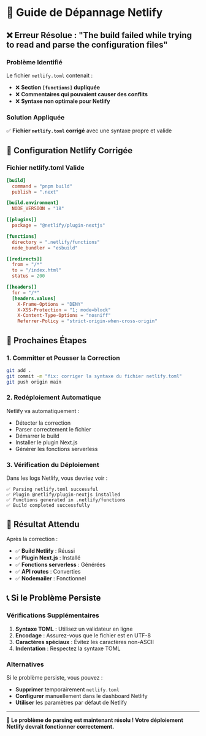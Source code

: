 # 🚨 Guide de Dépannage Netlify

## ❌ **Erreur Résolue : "The build failed while trying to read and parse the configuration files"**

### **Problème Identifié**
Le fichier `netlify.toml` contenait :
- ❌ **Section `[functions]` dupliquée**
- ❌ **Commentaires qui pouvaient causer des conflits**
- ❌ **Syntaxe non optimale pour Netlify**

### **Solution Appliquée**
✅ **Fichier `netlify.toml` corrigé** avec une syntaxe propre et valide

## 🔧 **Configuration Netlify Corrigée**

### **Fichier netlify.toml Valide**
```toml
[build]
  command = "pnpm build"
  publish = ".next"

[build.environment]
  NODE_VERSION = "18"

[[plugins]]
  package = "@netlify/plugin-nextjs"

[functions]
  directory = ".netlify/functions"
  node_bundler = "esbuild"

[[redirects]]
  from = "/*"
  to = "/index.html"
  status = 200

[[headers]]
  for = "/*"
  [headers.values]
    X-Frame-Options = "DENY"
    X-XSS-Protection = "1; mode=block"
    X-Content-Type-Options = "nosniff"
    Referrer-Policy = "strict-origin-when-cross-origin"
```

## 🚀 **Prochaines Étapes**

### **1. Committer et Pousser la Correction**
```bash
git add .
git commit -m "fix: corriger la syntaxe du fichier netlify.toml"
git push origin main
```

### **2. Redéploiement Automatique**
Netlify va automatiquement :
- Détecter la correction
- Parser correctement le fichier
- Démarrer le build
- Installer le plugin Next.js
- Générer les fonctions serverless

### **3. Vérification du Déploiement**
Dans les logs Netlify, vous devriez voir :
```
✅ Parsing netlify.toml successful
✅ Plugin @netlify/plugin-nextjs installed
✅ Functions generated in .netlify/functions
✅ Build completed successfully
```

## 🎯 **Résultat Attendu**

Après la correction :
- ✅ **Build Netlify** : Réussi
- ✅ **Plugin Next.js** : Installé
- ✅ **Fonctions serverless** : Générées
- ✅ **API routes** : Converties
- ✅ **Nodemailer** : Fonctionnel

## 📞 **Si le Problème Persiste**

### **Vérifications Supplémentaires**
1. **Syntaxe TOML** : Utilisez un validateur en ligne
2. **Encodage** : Assurez-vous que le fichier est en UTF-8
3. **Caractères spéciaux** : Évitez les caractères non-ASCII
4. **Indentation** : Respectez la syntaxe TOML

### **Alternatives**
Si le problème persiste, vous pouvez :
- **Supprimer** temporairement `netlify.toml`
- **Configurer** manuellement dans le dashboard Netlify
- **Utiliser** les paramètres par défaut de Netlify

---

**🎉 Le problème de parsing est maintenant résolu ! Votre déploiement Netlify devrait fonctionner correctement.** 